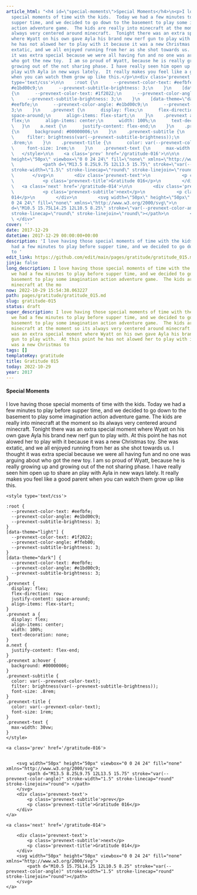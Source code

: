 ```yaml
---
article_html: "<h4 id=\"special-moments\">Special Moments</h4>\n<p>I love having those
  special moments of time with the kids.  Today we had a few minutes to play before
  supper time, and we decided to go down to the basement to play some imagination
  action adventure game.  The kids are really into minecraft at the moment so its
  always very centered around minecraft.  Tonight there was an extra special moment
  where Wyatt on his own gave Ayla his brand new nerf gun to play with.  At this point
  he has not alowed her to play with it because it was a new Christmas toy.  She was
  extatic, and we all enjoyed running from her as she shot towards us.  I thought
  it was extra special because we were all having fun and no one was arguing about
  who got the new toy.  I am so proud of Wyatt, because he is really growing up and
  growing out of the not sharing phase. I have really seen him open up to share an
  play with Ayla in new ways lately.  It really makes you feel like a good parent
  when you can watch them grow up like this.</p>\n<div class='prevnext'>\n\n    <style
  type='text/css'>\n\n    :root {\n      --prevnext-color-text: #eefbfe;\n      --prevnext-color-angle:
  #e1bd00c9;\n      --prevnext-subtitle-brightness: 3;\n    }\n    [data-theme=\"light\"]
  {\n      --prevnext-color-text: #1f2022;\n      --prevnext-color-angle: #ffeb00;\n
  \     --prevnext-subtitle-brightness: 3;\n    }\n    [data-theme=\"dark\"] {\n      --prevnext-color-text:
  #eefbfe;\n      --prevnext-color-angle: #e1bd00c9;\n      --prevnext-subtitle-brightness:
  3;\n    }\n    .prevnext {\n      display: flex;\n      flex-direction: row;\n      justify-content:
  space-around;\n      align-items: flex-start;\n    }\n    .prevnext a {\n      display:
  flex;\n      align-items: center;\n      width: 100%;\n      text-decoration: none;\n
  \   }\n    a.next {\n      justify-content: flex-end;\n    }\n    .prevnext a:hover
  {\n      background: #00000006;\n    }\n    .prevnext-subtitle {\n      color: var(--prevnext-color-text);\n
  \     filter: brightness(var(--prevnext-subtitle-brightness));\n      font-size:
  .8rem;\n    }\n    .prevnext-title {\n      color: var(--prevnext-color-text);\n
  \     font-size: 1rem;\n    }\n    .prevnext-text {\n      max-width: 30vw;\n    }\n
  \   </style>\n\n    <a class='prev' href='/gratitude-016'>\n\n\n        <svg width=\"50px\"
  height=\"50px\" viewbox=\"0 0 24 24\" fill=\"none\" xmlns=\"http://www.w3.org/2000/svg\">\n
  \           <path d=\"M13.5 8.25L9.75 12L13.5 15.75\" stroke=\"var(--prevnext-color-angle)\"
  stroke-width=\"1.5\" stroke-linecap=\"round\" stroke-linejoin=\"round\"> </path>\n
  \       </svg>\n        <div class='prevnext-text'>\n            <p class='prevnext-subtitle'>prev</p>\n
  \           <p class='prevnext-title'>Gratitude 016</p>\n        </div>\n    </a>\n\n
  \   <a class='next' href='/gratitude-014'>\n\n        <div class='prevnext-text'>\n
  \           <p class='prevnext-subtitle'>next</p>\n            <p class='prevnext-title'>Gratitude
  014</p>\n        </div>\n        <svg width=\"50px\" height=\"50px\" viewbox=\"0
  0 24 24\" fill=\"none\" xmlns=\"http://www.w3.org/2000/svg\">\n            <path
  d=\"M10.5 15.75L14.25 12L10.5 8.25\" stroke=\"var(--prevnext-color-angle)\" stroke-width=\"1.5\"
  stroke-linecap=\"round\" stroke-linejoin=\"round\"></path>\n        </svg>\n    </a>\n
  \ </div>"
cover: ''
date: 2017-12-29
datetime: 2017-12-29 00:00:00+00:00
description: 'I love having those special moments of time with the kids.  Today we
  had a few minutes to play before supper time, and we decided to go down to the basement
  to '
edit_link: https://github.com/edit/main/pages/gratitude/gratitude_015.md
jinja: false
long_description: I love having those special moments of time with the kids.  Today
  we had a few minutes to play before supper time, and we decided to go down to the
  basement to play some imagination action adventure game.  The kids are really into
  minecraft at the mo
now: 2022-10-29 15:54:38.063227
path: pages/gratitude/gratitude_015.md
slug: gratitude-015
status: draft
super_description: I love having those special moments of time with the kids.  Today
  we had a few minutes to play before supper time, and we decided to go down to the
  basement to play some imagination action adventure game.  The kids are really into
  minecraft at the moment so its always very centered around minecraft.  Tonight there
  was an extra special moment where Wyatt on his own gave Ayla his brand new nerf
  gun to play with.  At this point he has not alowed her to play with it because it
  was a new Christmas to
tags: []
templateKey: gratitude
title: Gratitude 015
today: 2022-10-29
year: 2017
---
```


#### Special Moments

I love having those special moments of time with the kids.  Today we had a few minutes to play before supper time, and we decided to go down to the basement to play some imagination action adventure game.  The kids are really into minecraft at the moment so its always very centered around minecraft.  Tonight there was an extra special moment where Wyatt on his own gave Ayla his brand new nerf gun to play with.  At this point he has not alowed her to play with it because it was a new Christmas toy.  She was extatic, and we all enjoyed running from her as she shot towards us.  I thought it was extra special because we were all having fun and no one was arguing about who got the new toy.  I am so proud of Wyatt, because he is really growing up and growing out of the not sharing phase. I have really seen him open up to share an play with Ayla in new ways lately.  It really makes you feel like a good parent when you can watch them grow up like this.
<div class='prevnext'>

    <style type='text/css'>

    :root {
      --prevnext-color-text: #eefbfe;
      --prevnext-color-angle: #e1bd00c9;
      --prevnext-subtitle-brightness: 3;
    }
    [data-theme="light"] {
      --prevnext-color-text: #1f2022;
      --prevnext-color-angle: #ffeb00;
      --prevnext-subtitle-brightness: 3;
    }
    [data-theme="dark"] {
      --prevnext-color-text: #eefbfe;
      --prevnext-color-angle: #e1bd00c9;
      --prevnext-subtitle-brightness: 3;
    }
    .prevnext {
      display: flex;
      flex-direction: row;
      justify-content: space-around;
      align-items: flex-start;
    }
    .prevnext a {
      display: flex;
      align-items: center;
      width: 100%;
      text-decoration: none;
    }
    a.next {
      justify-content: flex-end;
    }
    .prevnext a:hover {
      background: #00000006;
    }
    .prevnext-subtitle {
      color: var(--prevnext-color-text);
      filter: brightness(var(--prevnext-subtitle-brightness));
      font-size: .8rem;
    }
    .prevnext-title {
      color: var(--prevnext-color-text);
      font-size: 1rem;
    }
    .prevnext-text {
      max-width: 30vw;
    }
    </style>
    
    <a class='prev' href='/gratitude-016'>
    

        <svg width="50px" height="50px" viewbox="0 0 24 24" fill="none" xmlns="http://www.w3.org/2000/svg">
            <path d="M13.5 8.25L9.75 12L13.5 15.75" stroke="var(--prevnext-color-angle)" stroke-width="1.5" stroke-linecap="round" stroke-linejoin="round"> </path>
        </svg>
        <div class='prevnext-text'>
            <p class='prevnext-subtitle'>prev</p>
            <p class='prevnext-title'>Gratitude 016</p>
        </div>
    </a>
    
    <a class='next' href='/gratitude-014'>
    
        <div class='prevnext-text'>
            <p class='prevnext-subtitle'>next</p>
            <p class='prevnext-title'>Gratitude 014</p>
        </div>
        <svg width="50px" height="50px" viewbox="0 0 24 24" fill="none" xmlns="http://www.w3.org/2000/svg">
            <path d="M10.5 15.75L14.25 12L10.5 8.25" stroke="var(--prevnext-color-angle)" stroke-width="1.5" stroke-linecap="round" stroke-linejoin="round"></path>
        </svg>
    </a>
  </div>